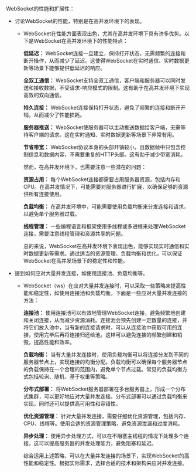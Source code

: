 WebSocket的性能和扩展性：

   - 讨论WebSocket的性能，特别是在高并发环境下的表现。

        - WebSocket在性能方面表现出色，尤其在高并发环境下具有许多优势。以下是WebSocket在高并发环境下的性能特点：

          **低延迟：** WebSocket连接一旦建立，保持打开状态，无需频繁的连接和断开操作，从而减少了延迟。这使得WebSocket在实时通信、实时数据更新等场景下能够提供低延迟的响应。

          **全双工通信：** WebSocket支持全双工通信，客户端和服务器可以同时发送和接收数据，不受请求-响应模式的限制。这有助于在高并发环境下实现高效的双向通信。

          **持久连接：** WebSocket连接保持打开状态，避免了频繁的连接和断开开销，从而减少了性能损耗。

          **服务器推送：** WebSocket使服务器可以主动推送数据给客户端，无需等待客户端的请求。这在实时通知、实时数据更新等场景下非常有用。

          **节省带宽：** WebSocket协议本身的头部开销较小，且数据帧中只包含控制信息和数据内容，不需要重复的HTTP头部。这有助于减少带宽消耗。

          然而，在高并发环境下，也需要注意一些潜在的问题：

          **资源占用：** 每个WebSocket连接都需要占用服务器资源，包括内存和CPU。在高并发情况下，可能需要对服务器进行扩展，以确保足够的资源供所有连接使用。

          **负载均衡：** 在高并发环境中，可能需要使用负载均衡来分发连接和请求，以避免单个服务器过载。

          **线程管理：** 一些编程语言和框架使用多线程或多进程来处理WebSocket连接，需要注意线程管理和资源共享的问题。

          总的来说，WebSocket在高并发环境下表现出色，能够实现实时通信和实时数据更新等需求。通过适当的资源管理、负载均衡和优化，可以保证WebSocket在高并发场景下的稳定性和性能。

   - 提到如何应对大量并发连接，如使用连接池、负载均衡等。

        - WebSocket（ws）在应对大量并发连接时，可以采取一些策略来提高性能和稳定性，如使用连接池和负载均衡。下面是一些应对大量并发连接的方法：

          **连接池：** 使用连接池可以有效地管理WebSocket连接，避免频繁地创建和关闭连接，从而减少资源消耗。连接池会预先创建一定数量的连接，并将它们放入池中，当有新的连接请求时，可以从连接池中获取可用的连接，使用完毕后再将连接归还给池。这样可以避免连接的频繁创建和销毁，提高性能和效率。

          **负载均衡：** 当有大量并发连接时，使用负载均衡可以将连接分发到不同的服务器节点上，实现连接的均衡分配。负载均衡可以确保每个服务器节点的负载保持在一个合理的范围内，避免单个节点过载。常见的负载均衡方式包括轮询、随机、基于权重等策略。

          **分布式部署：** 将WebSocket服务器部署在多台服务器上，形成一个分布式集群，可以更好地应对大量并发连接。分布式部署可以通过负载均衡来实现，同时还可以提供高可用性和容错性。

          **优化资源管理：** 针对大量并发连接，需要仔细优化资源管理，包括内存、CPU、线程等。使用合适的资源管理策略，避免资源泄漏和过度消耗。

          **异步处理：** 使用异步处理方式，可以在不阻塞主线程的情况下处理多个连接。这可以提高服务器的并发处理能力，避免阻塞和延迟。

          综合运用上述策略，可以在大量并发连接的场景下，实现WebSocket的高性能和稳定性。根据实际需求，选择合适的技术和架构来应对并发连接。